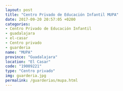 ```yaml
---
layout: post
title: "Centro Privado de Educación Infantil MUPA"
date: 2017-09-20 20:57:05 +0200
categories:
- Centro Privado de Educación Infantil
- guadalajara
- el-casar
- Centro privado
- guarderia
name: "MUPA"
province: "Guadalajara"
location: "El Casar"
code: "19009221"
type: "Centro privado"
img: guarderia.jpg
permalink: /guarderias/mupa.html
---
```

